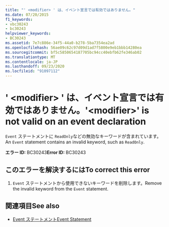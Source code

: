 ```yaml
---
title: "' <modifier> ' は、イベント宣言では有効ではありません。"
ms.date: 07/20/2015
f1_keywords:
- vbc30243
- bc30243
helpviewer_keywords:
- BC30243
ms.assetid: 7e7c886e-34f5-44a0-b278-5ba7354ea2ad
ms.openlocfilehash: 56ae09c62c97d09d1ad7f5800e9eb1bbb14280ea
ms.sourcegitcommit: bf5c5850654187705bc94cc40ebfb62fe346ab02
ms.translationtype: MT
ms.contentlocale: ja-JP
ms.lasthandoff: 09/23/2020
ms.locfileid: "91097112"
---
```

# <a name="modifier-is-not-valid-on-an-event-declaration"></a><span data-ttu-id="b3449-102">' \<modifier> ' は、イベント宣言では有効ではありません。</span><span class="sxs-lookup"><span data-stu-id="b3449-102">'\<modifier>' is not valid on an event declaration</span></span>

<span data-ttu-id="b3449-103">`Event` ステートメントに `ReadOnly`などの無効なキーワードが含まれています。</span><span class="sxs-lookup"><span data-stu-id="b3449-103">An `Event` statement contains an invalid keyword, such as `ReadOnly`.</span></span>  
  
 <span data-ttu-id="b3449-104">**エラー ID:** BC30243</span><span class="sxs-lookup"><span data-stu-id="b3449-104">**Error ID:** BC30243</span></span>  
  
## <a name="to-correct-this-error"></a><span data-ttu-id="b3449-105">このエラーを解決するには</span><span class="sxs-lookup"><span data-stu-id="b3449-105">To correct this error</span></span>  
  
1. <span data-ttu-id="b3449-106">`Event` ステートメントから使用できないキーワードを削除します。</span><span class="sxs-lookup"><span data-stu-id="b3449-106">Remove the invalid keyword from the `Event` statement.</span></span>  
  
## <a name="see-also"></a><span data-ttu-id="b3449-107">関連項目</span><span class="sxs-lookup"><span data-stu-id="b3449-107">See also</span></span>

- [<span data-ttu-id="b3449-108">Event ステートメント</span><span class="sxs-lookup"><span data-stu-id="b3449-108">Event Statement</span></span>](../language-reference/statements/event-statement.md)
